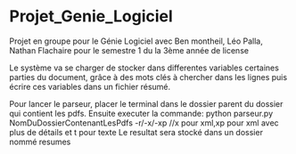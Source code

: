 # Projet_Genie_Logiciel
Projet en groupe pour le Génie Logiciel avec Ben montheil, Léo Palla, Nathan Flachaire pour le semestre 1 du la 3ème année de license


Le système va se charger de stocker dans differentes variables certaines parties du document, grâce à des mots clés à chercher dans les lignes puis écrire ces variables dans un fichier résumé.

Pour lancer le parseur, placer le terminal dans le dossier parent du dossier qui contient les pdfs.
Ensuite executer la commande: python parseur.py NomDuDossierContenantLesPdfs -r/-x/-xp  //x pour xml,xp pour xml avec plus de détails et t pour texte
Le resultat sera stocké dans un dossier nommé resumes
